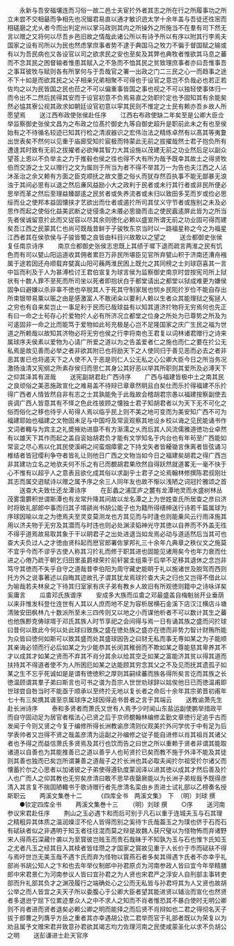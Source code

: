 <!-- { "loadSidebar": true } -->
　　永新与吾安福壤连而习俗一故二邑士夫宦扵外者其志之所在行之所履事功之所立未尝不交相朂而争相先也况镏君易直以通才敏识逰太学十余年盖与吾徒还徃宻而相磋磨之尤乆者今而出判定州以掌马政则其内之所操外之所施当不在羣有司下然无言以赠之又将何以尽吾乡邑旧故之情哉此诸公所以有诗予所以有序以附其行李焉夫国家之设有司所以为民也然虑掌庶事者势不逮于典国马之牧力不徧于督国赋之输或有以为吾民病也又各设官以司之欲求民之安也至矣及其弊也典牧者惟欲其马息之蕃而不念其民之困督输者惟患其赋入之不急而不恤其民之贫致理庶事者亦曰吾惟事吾之事耳彼牧与赋则各有所掌何与于吾哉官之署一出政之门二三民之心一而趋事之途不下十如是而欲其民之父子相亲兄弟相聚不可得也于设官之意岂不负哉必也若正若佐均之以为民皆国之民也莅之不可以偏重事皆国之事也视之不可以独轻使事体归一而令出不二然后民得其安而于设官初意不负焉易直之効职扵定也予固知其有余能矣然必恊其寮公视其政求如朝廷设官初意以寜其民则不惟定之士民有赖亦吾乡故人所愿望焉
　　送江西布政使张侯赴任序
　　江西右布政使缺二年矣至是公卿大臣佥举监察御史张侯文昌为之布政之位髙扵御史九等自御史超升是职前此未之有也至侯始有之不待循名较迹已知其行检之清淑器识之宏伟治法之精练卓然有以髙其等夷夐出世表矣不然何以见重于庙廊受知扵宸极而特蒙此无前之拔擢哉然士君子抱负所有遭逢其时致有无前之拔擢者必欲殚其智力大其设施以茂建无前之功业然后足以副众望荅上恩以不负举主之力于推毂也侯之徃也得不大有所为哉予既幸其故土之得贤牧伯而交游之士又以赠行之文为属则于所当为者不得不举其万一为告也夫江西之人沾沐圣治之余又赖有方面之臣克顺抚之故文墨之俗乆而犹存然百执事不能无鄙暴无浪浊于其间必思有以退之然后亷风益励小大之政利于民者或未行其行者或非民所便必思举而革之然后至理益臻鄙逺之民贫者或失养流者或未归以致田多芜而岁或俭必思绥而业之使邦本益固懐挟才艺欲出而仕者或遏扵所司其仗义守节者或旌别之未及必思作而起之使俗化益美武断之徒侵渔之未餍必思锄而击之使民蠧逺屏此皆为之所当先者侯诚留意扵此而又従容以尽其余则徳化必赖以盛宣所谓无前之功业固可得而建矣吾江西之民蒙其仁也尚可既哉昔鲜于子骏牧东京当时以一路福星称之今之为福星江西者其在侯欤侯与子骏皆蜀之良皆由科目兴故敢以之望之
　　送佥都御史张侯复任南京诗序
　　南京佥都御史张侯志忠既上其绩于墀下退而疏言两淮之民有饥色而有司以甓山阳运道收其佣者累巨万非民所堪臣见官所弃甓山积于济南还漕舟襁属于途若因还舟顺载弃甓寘山阳可蘓两淮民困上既允之其同榜之士刘球窃喜其一言中旨而利及于人为甚溥检讨王君伯宣复为球言侯为监察御史南京时尝按宪司所上狱状有十数人罪不至死而所司坐以死者即抱状白于都堂请出之都堂以狱成难更为嫌侯固争曰避嫌以杀非辜不徳也卒脱其人于死其守制家居也悯乡民阨扵岁俭不能自存出所束银带易粟以赈之由是感激富人不敢闭籴以要利人赖以生者众其能理狱之寃拯人之穷也有自来矣岂止一事足利于民而已哉球益有以知其道济扵物将无穷焉何也先正有曰一命之士茍存心扵爱物扵人必有所济况立都堂之位身之所处为已尊势之所及为可逺固非一命之比而能笃于爱物如此茍充极是心岂不足隆国家之庆广生民之福为世道之所赖哉以故知其济物必将无穷也侯之行李将南也王君复以词林诸君赠行之诗来属球序夫侯素以爱物为心请广所爱之道以为之告盖爱者仁之施也而仁之要在扵公无私焉是故见善而必举之者非欲其附已也将励天下之人使同归于善见恶而必去之者非恶其害已也将遏天下之人使不入于恶是则仁人公无私之心公卿大臣今日之所当务况激扬浊清又宪纲之所素存侯归而思仁其身公其好恶以举其所职则其爱所及必溥天下之仰其泽其有涯哉
　　送宪副胡君赴广西诗序
　　广西与福建皆极中土之南其民之良顽俗之美恶施政宣化之难易盖不待辩已章章然眀且白矣仕而乐扵得福建不乐扵得广西者人情皆然自非有志之士其孰能免于此哉故会稽胡君宗愚以福建按察副使去丧调广西人皆意其有不怿之色此徃彼顾之懐独士君子知胡君者以为天下无不可化之俗而俗化之移也待乎人茍得人焉以临乎民上则不美之地可变而为美安知广西不可为福建耶始也福建之文物固未足与中国埒及常衮观察其地设乡校以诲之见民能诵书作文词者輙与为宾主之礼奬掖劝进靡不有方渐濡之乆而后其人风流儒雅道徳功业卓然有以雄天下其作而起之盖自衮始胡君负才能有文学知名于内台也有年茍至广西能如常衮之尽心焉以化其民使溪峒之间蛮烟瘴雾之下持戈矢者皆耰锄言侏离者皆弦诵习椎结者皆冠缨利争夺者皆礼让则他日广西之文物当如今日之福建矣胡君之得广西岂非其建功立名之地欤夫何不乐之有已而覩胡君果欣然自得跃然就道畧无一毫不快于心不惟有以超乎人之意表且欲化成其俗以求副乎士君子之论焉翰林修撰陈君叔刚壮其志而属交逰赋诗以赠之属予序之余三人同年友也故不惭以浅陋之词冠扵雅颂之首
　　送查大夫致仕还龙潭诗序
　　在彭蠡之浦匡庐之麓有龙潭地灵而水盛树林丛茂雾霭欝积世谓斯潭也有龙常升降其间故以龙名潭之上为世姓查氏所居查之彦曰济时将致礼部郎中事而归其子壻谼尚书胡公能子也为籍所得缙绅送行诗若千篇属球为序球因喻以龙之为徳焉夫至灵变莫测龙也方其见而与时逢也则能乗风云行雨泽施其用以济夫物于无穷及其潜而与时违也则必处渊渎韬神光守其徳以自养而不外盖无徃不得乎道焉故易取其象于干以眀君子之出处进退当如龙焉必动与道适然后当其可也查大夫负过人之才徳由贤科起而厯官郎署佐掌邦礼三十余年凢典章之秩仪文之施莫不宜乎今而不谬乎古使人称其习扵礼而修于职其进也固能见诸用矣今也年力衰而仕进之心倦乃疏于朝乞归田里虽爵禄荣扵前轩裳圭组乘于后举不足移其退休之念岂非笃守其徳而不失乎自守之道哉昔李伯阳为周守藏史能眀于礼以施诸世及脱驾而西则托方外之说事著述以自晦其迹故孔子谓其犹龙焉球扵查大夫之归也又岂得不借此以为喻哉若夫林泉之下待其归室家有庆子弟有教乡人故旧有所观徳则籍中之诗咏详矣奚庸言
　　瓜畬邓氏族谱序
　　安成多大族而瓜畬之邓最盛盖自梅魁翁开业垂荫以来非惟发科登仕连世有人其以人庶而地不足为容析居横石金溪下店汉江横店斗塘清陂安田枫林凢十数派所至未三四传则又以地之小而谋他析者不可以数计其生之蕃也他族尠克俦球壻于邓氏其族人时节享祀之会间得与焉一日有诵其族之盛而问扵球曰昔何以致此今何以处此球曰致族之盛在徳处族之盛亦在徳而非势力智计财贿所能为众皆曰徳何如斯可以致其盛而处其盛球因告之曰财无私而事无専如某之为子能顺其亲诲必领而行必后如某之为少能恭其长闵其稚弱而不欺如某之尊能慈其卑养其不才以成其才如某之贤而不弃其不肖分其余以给其空乏如某之富能济其贫以得其道而扶持其不得道者使不为人所困厄如某之达能顾其穷念其父之不及见而抚其遗孤子如某之生不忘乎死诚如是是谓有徳徳积之厚则其嗣续蕃而族各得所矣言讫而其族之长徳温顾谓其羣子弟曰斯言也可书之谱为吾宗人世世劝球辞以姑俟他日已而徳温甫即世球尝自咎当时不能亟于顺承以至终扵无地以复长者之命后十余年其宗弟晋初甫年七十有三矣携其谱至京属球序之球因得追书昔者之言于其端云
　　送教谕萧先生赴长洲诗序
　　泰和多贤者而萧氏又世有人焉予少时闻山东盐运副使鹏举措政平而自守固动足为居官者楷法心已贤之后于京师覩翰林编修孟勤文章徳行足追乎古而发闻于今则又贤之今复于编修所得长洲教谕彦清则仪观美扵外问学优于中有足为后学表帅者又岂得不贤之哉盖彦清为运副之孙编修之従子能自进修以肖其祖肖其诸父者也予得之而益信萧氏多贤焉及其行也饮而告之曰世之所以重赖于贤者非谓其能取诸道以自善也为其能推善已之道以善乎人也茍贤扵已矣而教不施于外泽不能及其徒则其善也独而已矣岂所谓兼善之道哉子之扵长洲也其必取夫闻扵尔祖受扵尔诸父而懐蓄扵尔之心思者以加诸彼之子弟使得遵轨度蒙润泽以进其徳以成其才然后善及扵人也广而人之仰其教也无穷矣彦清曰敢不思早夜罄厥能以为长洲子弟规哉予既得彦清入其言复不揣固陋輙书于歌诗赠行者先彦清名栾由乡贡进士试礼部以乙榜奏名授斯职云
　　两溪文集巻十二
　　
《四库全书　两溪文集》　下　（明）刘球 撰
　　●钦定四库全书
　　两溪文集巻十三
　　（明）刘球 撰
　　○序
　　送河南参议宋君赴任序
　　荆山之玉必遇卞和而后可别于凡石以重于连城夫玉与石其理之精粗异其体质之温润燥涩不伦人皆得而别之奚待卞氏哉葢玉之为璞也侪于石而石有碔砆者似之非遇明于知玉者往往混而莫之辩是故魏人获尺璧以为怪物怖而弃诸野宋人得燕石深藏什袭以为至寳彼岂贱玉而贵石哉昧于不知孰为玉与石也惟卞氏知玉之尤者凡玉之经其目入其椟者皆珪瓒之才国家之寳故见重于人长价于市而碔砆不得与焉吁世岂无美玉哉不遇卞氏而弃为怪物以寳燕石者多矣其得遇卞氏者不亦幸乎礼部尚书胡公知人之卞和也去年举仪制郎中孙君原贞为河南参政人皆曰宜今年举精膳郎中宋君景仁为河南参议人皆曰宜孙君之为人贤也宋君严之淳安人自刑部主事转吏部而升礼部其负才之渊茂履行之端确处心之公而无私皆与孙君埒其为人又贤也故胡公举之而人皆宜之夫天子所以委腹心于公卿大臣者望其能进贤以辅治而宣化也然贤者多退逊宁屈下位累迹羣众人之中不求人之知而不肖者惟恐其不暴白使时无明公卿则不肖者进而贤者退矣必赖公卿之明而能择之而后贤不肖辩如也二君之得彻名天子拔于郎曹之列膺乎方岳之重者其亦幸遇胡公欤二君举而官于礼部者既以为荣复以为劝且属予文赠宋君并致意孙君欲其竭志均力佐理河南之民使咸蒙圣化以求不负胡公之明
　　送彭谦进士赴天官序
